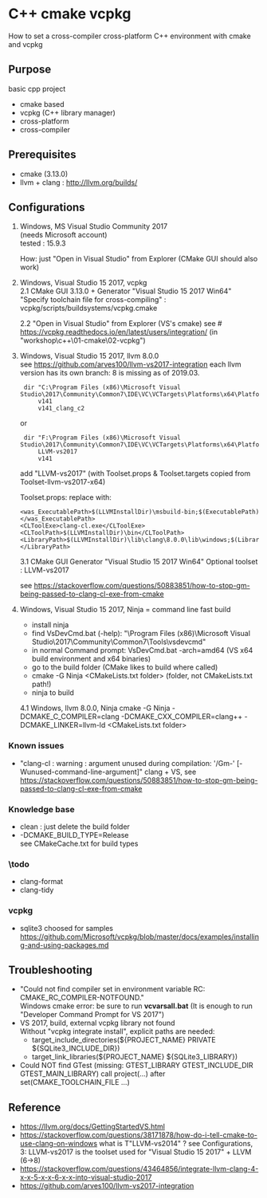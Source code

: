 
# C++ cmake vcpkg
How to set a cross-compiler cross-platform C++ environment with cmake and vcpkg

## Purpose
   basic cpp project
   * cmake based
   * vcpkg (C++ library manager)
   * cross-platform
   * cross-compiler

## Prerequisites
* cmake (3.13.0)
* llvm + clang : http://llvm.org/builds/

## Configurations
1. Windows, MS Visual Studio Community 2017 <br/>
    (needs Microsoft account) <br/>
    tested : 15.9.3

    How: just "Open in Visual Studio" from Explorer
    (CMake GUI should also work)

2. Windows, Visual Studio 15 2017, vcpkg <br/>
    2.1 CMake GUI 3.13.0 +
        Generator "Visual Studio 15 2017 Win64" <br/>
        "Specify toolchain file for cross-compiling" : vcpkg/scripts/buildsystems/vcpkg.cmake

    2.2 "Open in Visual Studio" from Explorer (VS's cmake)
        see # https://vcpkg.readthedocs.io/en/latest/users/integration/
        (in "workshop\c++\01-cmake\02-vcpkg")

3. Windows, Visual Studio 15 2017, llvm 8.0.0 <br/>
    see https://github.com/arves100/llvm-vs2017-integration
        each llvm version has its own branch: 8 is missing as of 2019.03.

        dir "C:\Program Files (x86)\Microsoft Visual Studio\2017\Community\Common7\IDE\VC\VCTargets\Platforms\x64\PlatformToolsets"
            v141
            v141_clang_c2

    or

        dir "F:\Program Files (x86)\Microsoft Visual Studio\2017\Community\Common7\IDE\VC\VCTargets\Platforms\x64\PlatformToolsets"
            LLVM-vs2017
            v141

    add "LLVM-vs2017" (with Toolset.props & Toolset.targets copied from Toolset-llvm-vs2017-x64)

    Toolset.props:
        replace <ExecutablePath> with:

       <was_ExecutablePath>$(LLVMInstallDir)\msbuild-bin;$(ExecutablePath)</was_ExecutablePath>
       <CLToolExe>clang-cl.exe</CLToolExe>
       <CLToolPath>$(LLVMInstallDir)\bin</CLToolPath>
       <LibraryPath>$(LLVMInstallDir)\lib\clang\8.0.0\lib\windows;$(LibraryPath)</LibraryPath>

    3.1 CMake GUI
        Generator "Visual Studio 15 2017 Win64"
        Optional toolset : LLVM-vs2017

      see https://stackoverflow.com/questions/50883851/how-to-stop-gm-being-passed-to-clang-cl-exe-from-cmake

4. Windows, Visual Studio 15 2017, Ninja = command line fast build
    - install ninja
    - find VsDevCmd.bat (-help): "\Program Files (x86)\Microsoft Visual Studio\2017\Community\Common7\Tools\vsdevcmd"
    - in normal Command prompt: VsDevCmd.bat -arch=amd64
        (VS x64 build environment and x64 binaries)
    - go to the build folder (CMake likes to build where called)
    - cmake -G Ninja <CMakeLists.txt folder>
        (folder, not CMakeLists.txt path!)
    - ninja to build

    4.1 Windows, llvm 8.0.0, Ninja
    cmake -G Ninja -DCMAKE_C_COMPILER=clang -DCMAKE_CXX_COMPILER=clang++ -DCMAKE_LINKER=llvm-ld <CMakeLists.txt folder>

### Known issues
* "clang-cl : warning : argument unused during compilation: '/Gm-' [-Wunused-command-line-argument]"
    clang + VS, see https://stackoverflow.com/questions/50883851/how-to-stop-gm-being-passed-to-clang-cl-exe-from-cmake

### Knowledge base
* clean : just delete the build folder
* -DCMAKE_BUILD_TYPE=Release <br/>
   see CMakeCache.txt for build types

### \todo
* clang-format
* clang-tidy

### vcpkg
- sqlite3 choosed for samples
https://github.com/Microsoft/vcpkg/blob/master/docs/examples/installing-and-using-packages.md

## Troubleshooting
 * "Could not find compiler set in environment variable RC: CMAKE_RC_COMPILER-NOTFOUND." <br/>
  Windows cmake error: be sure to run **vcvarsall.bat** (It is enough to run "Developer Command Prompt for VS 2017")
 * VS 2017, build, external vcpkg library not found <br/>
  Without "vcpkg integrate install", explicit paths are needed:
    * target_include_directories(${PROJECT_NAME} PRIVATE ${SQLite3_INCLUDE_DIR}) <br/>
    * target_link_libraries(${PROJECT_NAME} ${SQLite3_LIBRARY})
 * Could NOT find GTest (missing: GTEST_LIBRARY GTEST_INCLUDE_DIR GTEST_MAIN_LIBRARY)
  call project(...) after set(CMAKE_TOOLCHAIN_FILE ...)

## Reference
* https://llvm.org/docs/GettingStartedVS.html
* https://stackoverflow.com/questions/38171878/how-do-i-tell-cmake-to-use-clang-on-windows
    what is T"LLVM-vs2014" ?
    see Configurations, 3: LLVM-vs2017 is the toolset used for "Visual Studio 15 2017" + LLVM (6->8)
* https://stackoverflow.com/questions/43464856/integrate-llvm-clang-4-x-x-5-x-x-6-x-x-into-visual-studio-2017
* https://github.com/arves100/llvm-vs2017-integration

